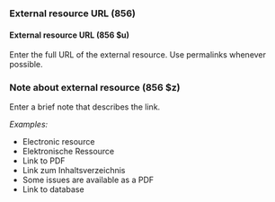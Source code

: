 ### External resource URL (856)

#### External resource URL (856 $u)

Enter the full URL of the external resource. Use permalinks whenever possible.

### Note about external resource (856 $z)

Enter a brief note that describes the link.

_Examples:_

- Electronic resource
- Elektronische Ressource
- Link to PDF
- Link zum Inhaltsverzeichnis
- Some issues are available as a PDF
- Link to database

